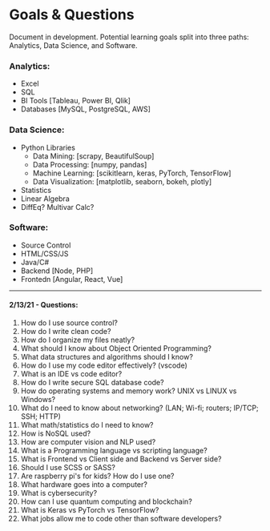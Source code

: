 # Goals & Questions
Document in development. 
Potential learning goals split into three paths: Analytics, Data Science, and Software.


### Analytics:
- Excel
- SQL
- BI Tools [Tableau, Power BI, Qlik]
- Databases [MySQL, PostgreSQL, AWS]

### Data Science:
- Python Libraries 
    -   Data Mining: [scrapy, BeautifulSoup]
    -   Data Processing: [numpy, pandas]
    -   Machine Learning: [scikitlearn, keras, PyTorch, TensorFlow]
    -   Data Visualization: [matplotlib, seaborn, bokeh, plotly]
- Statistics
- Linear Algebra
- DiffEq? Multivar Calc?

### Software:
- Source Control
- HTML/CSS/JS
- Java/C#
- Backend [Node, PHP]
- Frontedn [Angular, React, Vue]
---
#### 2/13/21 - Questions:
1. How do I use source control?
2. How do I write clean code?
3. How do I organize my files neatly?
4. What should I know about Object Oriented Programming?
5. What data structures and algorithms should I know?
6. How do I use my code editor effectively? (vscode)
7. What is an IDE vs code editor?
8. How do I write secure SQL database code?
9. How do operating systems and memory work? UNIX vs LINUX vs Windows?
10. What do I need to know about networking? (LAN; Wi-fi; routers; IP/TCP; SSH; HTTP) 
11. What math/statistics do I need to know?
12. How is NoSQL used?
13. How are computer vision and NLP used?
14. What is a Programming language vs scripting language?
15. What is Frontend vs Client side and Backend vs Server side?
16. Should I use SCSS or SASS?
17. Are raspberry pi's for kids? How do I use one?
18. What hardware goes into a computer?
19. What is cybersecurity?
20. How can I use quantum computing and blockchain?
21. What is Keras vs PyTorch vs TensorFlow?
22. What jobs allow me to code other than software developers?

